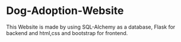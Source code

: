 # Dog-Adoption-Website
This Website is made by using SQL-Alchemy as a database, Flask for backend and html,css and bootstrap for frontend.
